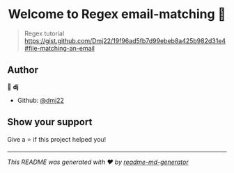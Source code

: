 <h1 align="center">Welcome to Regex email-matching 👋</h1>
<p>
</p>

> Regex tutorial
> https://gist.github.com/Dmj22/19f96ad5fb7d99ebeb8a425b982d31e4#file-matching-an-email

## Author

👤 **dj**

* Github: [@dmj22](https://github.com/dmj22)

## Show your support

Give a ⭐️ if this project helped you!

***
_This README was generated with ❤️ by [readme-md-generator](https://github.com/kefranabg/readme-md-generator)_
